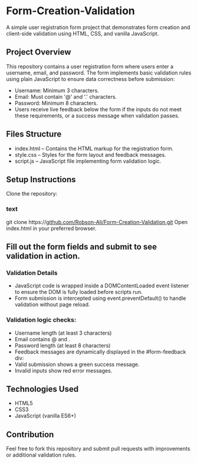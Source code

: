 # Form-Creation-Validation
A simple user registration form project that demonstrates form creation and client-side validation using HTML, CSS, and vanilla JavaScript.

## Project Overview
This repository contains a user registration form where users enter a username, email, and password. The form implements basic validation rules using plain JavaScript to ensure data correctness before submission:

- Username: Minimum 3 characters.
- Email: Must contain '@' and '.' characters.
- Password: Minimum 8 characters.
- Users receive live feedback below the form if the inputs do not meet these requirements, or a success message when validation passes.

## Files Structure
* index.html – Contains the HTML markup for the registration form.
* style.css – Styles for the form layout and feedback messages.
* script.js – JavaScript file implementing form validation logic.

## Setup Instructions
Clone the repository:

### text
git clone https://[github.com/Robson-Ali/Form-Creation-Validation.git](https://github.com/Robson-Ali/Form-Creation-Validation)
Open index.html in your preferred browser.

## Fill out the form fields and submit to see validation in action.

### Validation Details
* JavaScript code is wrapped inside a DOMContentLoaded event listener to ensure the DOM is fully loaded before scripts run.
* Form submission is intercepted using event.preventDefault() to handle validation without page reload.

### Validation logic checks:
* Username length (at least 3 characters)
* Email contains @ and .
* Password length (at least 8 characters)
* Feedback messages are dynamically displayed in the #form-feedback div:
* Valid submission shows a green success message.
* Invalid inputs show red error messages.

## Technologies Used
* HTML5
* CSS3
* JavaScript (vanilla ES6+)

## Contribution
Feel free to fork this repository and submit pull requests with improvements or additional validation rules.
